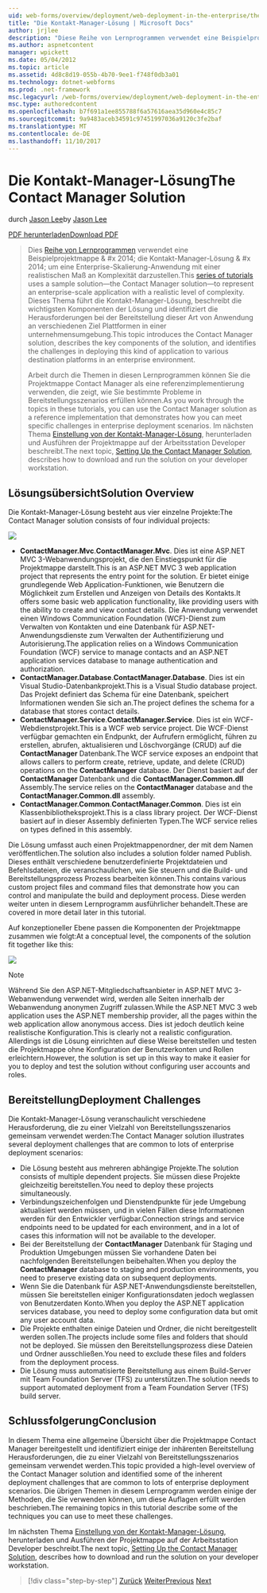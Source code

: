 ```yaml
---
uid: web-forms/overview/deployment/web-deployment-in-the-enterprise/the-contact-manager-solution
title: "Die Kontakt-Manager-Lösung | Microsoft Docs"
author: jrjlee
description: "Diese Reihe von Lernprogrammen verwendet eine Beispielprojektmappe & #x 2014; die Kontakt-Manager-Lösung & #x 2014; um eine Enterprise-Skalierung-Anwendung mit einer realistischen Leve darzustellen..."
ms.author: aspnetcontent
manager: wpickett
ms.date: 05/04/2012
ms.topic: article
ms.assetid: 4d8c8d19-055b-4b70-9ee1-f748f0db3a01
ms.technology: dotnet-webforms
ms.prod: .net-framework
msc.legacyurl: /web-forms/overview/deployment/web-deployment-in-the-enterprise/the-contact-manager-solution
msc.type: authoredcontent
ms.openlocfilehash: b7f691a1ee855788f6a57616aea35d960e4c85c7
ms.sourcegitcommit: 9a9483aceb34591c97451997036a9120c3fe2baf
ms.translationtype: MT
ms.contentlocale: de-DE
ms.lasthandoff: 11/10/2017
---
```

<a name="the-contact-manager-solution"></a><span data-ttu-id="8b417-103">Die Kontakt-Manager-Lösung</span><span class="sxs-lookup"><span data-stu-id="8b417-103">The Contact Manager Solution</span></span>
====================
<span data-ttu-id="8b417-104">durch [Jason Lee](https://github.com/jrjlee)</span><span class="sxs-lookup"><span data-stu-id="8b417-104">by [Jason Lee](https://github.com/jrjlee)</span></span>

[<span data-ttu-id="8b417-105">PDF herunterladen</span><span class="sxs-lookup"><span data-stu-id="8b417-105">Download PDF</span></span>](https://msdnshared.blob.core.windows.net/media/MSDNBlogsFS/prod.evol.blogs.msdn.com/CommunityServer.Blogs.Components.WeblogFiles/00/00/00/63/56/8130.DeployingWebAppsInEnterpriseScenarios.pdf)

> <span data-ttu-id="8b417-106">Dies [Reihe von Lernprogrammen](web-deployment-in-the-enterprise.md) verwendet eine Beispielprojektmappe & #x 2014; die Kontakt-Manager-Lösung & #x 2014; um eine Enterprise-Skalierung-Anwendung mit einer realistischen Maß an Komplexität darzustellen.</span><span class="sxs-lookup"><span data-stu-id="8b417-106">This [series of tutorials](web-deployment-in-the-enterprise.md) uses a sample solution&#x2014;the Contact Manager solution&#x2014;to represent an enterprise-scale application with a realistic level of complexity.</span></span> <span data-ttu-id="8b417-107">Dieses Thema führt die Kontakt-Manager-Lösung, beschreibt die wichtigsten Komponenten der Lösung und identifiziert die Herausforderungen bei der Bereitstellung dieser Art von Anwendung an verschiedenen Ziel Plattformen in einer unternehmensumgebung.</span><span class="sxs-lookup"><span data-stu-id="8b417-107">This topic introduces the Contact Manager solution, describes the key components of the solution, and identifies the challenges in deploying this kind of application to various destination platforms in an enterprise environment.</span></span>
> 
> <span data-ttu-id="8b417-108">Arbeit durch die Themen in diesen Lernprogrammen können Sie die Projektmappe Contact Manager als eine referenzimplementierung verwenden, die zeigt, wie Sie bestimmte Probleme in Bereitstellungsszenarios erfüllen können.</span><span class="sxs-lookup"><span data-stu-id="8b417-108">As you work through the topics in these tutorials, you can use the Contact Manager solution as a reference implementation that demonstrates how you can meet specific challenges in enterprise deployment scenarios.</span></span> <span data-ttu-id="8b417-109">Im nächsten Thema [Einstellung von der Kontakt-Manager-Lösung](setting-up-the-contact-manager-solution.md), herunterladen und Ausführen der Projektmappe auf der Arbeitsstation Developer beschreibt.</span><span class="sxs-lookup"><span data-stu-id="8b417-109">The next topic, [Setting Up the Contact Manager Solution](setting-up-the-contact-manager-solution.md), describes how to download and run the solution on your developer workstation.</span></span>


## <a name="solution-overview"></a><span data-ttu-id="8b417-110">Lösungsübersicht</span><span class="sxs-lookup"><span data-stu-id="8b417-110">Solution Overview</span></span>

<span data-ttu-id="8b417-111">Die Kontakt-Manager-Lösung besteht aus vier einzelne Projekte:</span><span class="sxs-lookup"><span data-stu-id="8b417-111">The Contact Manager solution consists of four individual projects:</span></span>

![](the-contact-manager-solution/_static/image1.png)

- <span data-ttu-id="8b417-112">**ContactManager.Mvc**.</span><span class="sxs-lookup"><span data-stu-id="8b417-112">**ContactManager.Mvc**.</span></span> <span data-ttu-id="8b417-113">Dies ist eine ASP.NET MVC 3-Webanwendungsprojekt, die den Einstiegspunkt für die Projektmappe darstellt.</span><span class="sxs-lookup"><span data-stu-id="8b417-113">This is an ASP.NET MVC 3 web application project that represents the entry point for the solution.</span></span> <span data-ttu-id="8b417-114">Er bietet einige grundlegende Web Application-Funktionen, wie Benutzern die Möglichkeit zum Erstellen und Anzeigen von Details des Kontakts.</span><span class="sxs-lookup"><span data-stu-id="8b417-114">It offers some basic web application functionality, like providing users with the ability to create and view contact details.</span></span> <span data-ttu-id="8b417-115">Die Anwendung verwendet einen Windows Communication Foundation (WCF)-Dienst zum Verwalten von Kontakten und eine Datenbank für ASP.NET-Anwendungsdienste zum Verwalten der Authentifizierung und Autorisierung.</span><span class="sxs-lookup"><span data-stu-id="8b417-115">The application relies on a Windows Communication Foundation (WCF) service to manage contacts and an ASP.NET application services database to manage authentication and authorization.</span></span>
- <span data-ttu-id="8b417-116">**ContactManager.Database**.</span><span class="sxs-lookup"><span data-stu-id="8b417-116">**ContactManager.Database**.</span></span> <span data-ttu-id="8b417-117">Dies ist ein Visual Studio-Datenbankprojekt.</span><span class="sxs-lookup"><span data-stu-id="8b417-117">This is a Visual Studio database project.</span></span> <span data-ttu-id="8b417-118">Das Projekt definiert das Schema für eine Datenbank, speichert Informationen wenden Sie sich an.</span><span class="sxs-lookup"><span data-stu-id="8b417-118">The project defines the schema for a database that stores contact details.</span></span>
- <span data-ttu-id="8b417-119">**ContactManager.Service**.</span><span class="sxs-lookup"><span data-stu-id="8b417-119">**ContactManager.Service**.</span></span> <span data-ttu-id="8b417-120">Dies ist ein WCF-Webdienstprojekt.</span><span class="sxs-lookup"><span data-stu-id="8b417-120">This is a WCF web service project.</span></span> <span data-ttu-id="8b417-121">Die WCF-Dienst verfügbar gemachten ein Endpunkt, der Aufrufern ermöglicht, führen zu erstellen, abrufen, aktualisieren und Löschvorgänge (CRUD) auf die **ContactManager** Datenbank.</span><span class="sxs-lookup"><span data-stu-id="8b417-121">The WCF service exposes an endpoint that allows callers to perform create, retrieve, update, and delete (CRUD) operations on the **ContactManager** database.</span></span> <span data-ttu-id="8b417-122">Der Dienst basiert auf der **ContactManager** Datenbank und die **ContactManager.Common.dll** Assembly.</span><span class="sxs-lookup"><span data-stu-id="8b417-122">The service relies on the **ContactManager** database and the **ContactManager.Common.dll** assembly.</span></span>
- <span data-ttu-id="8b417-123">**ContactManager.Common**.</span><span class="sxs-lookup"><span data-stu-id="8b417-123">**ContactManager.Common**.</span></span> <span data-ttu-id="8b417-124">Dies ist ein Klassenbibliotheksprojekt.</span><span class="sxs-lookup"><span data-stu-id="8b417-124">This is a class library project.</span></span> <span data-ttu-id="8b417-125">Der WCF-Dienst basiert auf in dieser Assembly definierten Typen.</span><span class="sxs-lookup"><span data-stu-id="8b417-125">The WCF service relies on types defined in this assembly.</span></span>

<span data-ttu-id="8b417-126">Die Lösung umfasst auch einen Projektmappenordner, der mit dem Namen veröffentlichen.</span><span class="sxs-lookup"><span data-stu-id="8b417-126">The solution also includes a solution folder named Publish.</span></span> <span data-ttu-id="8b417-127">Dieses enthält verschiedene benutzerdefinierte Projektdateien und Befehlsdateien, die veranschaulichen, wie Sie steuern und die Build- und Bereitstellungsprozess Prozess bearbeiten können.</span><span class="sxs-lookup"><span data-stu-id="8b417-127">This contains various custom project files and command files that demonstrate how you can control and manipulate the build and deployment process.</span></span> <span data-ttu-id="8b417-128">Diese werden weiter unten in diesem Lernprogramm ausführlicher behandelt.</span><span class="sxs-lookup"><span data-stu-id="8b417-128">These are covered in more detail later in this tutorial.</span></span>

<span data-ttu-id="8b417-129">Auf konzeptioneller Ebene passen die Komponenten der Projektmappe zusammen wie folgt:</span><span class="sxs-lookup"><span data-stu-id="8b417-129">At a conceptual level, the components of the solution fit together like this:</span></span>

![](the-contact-manager-solution/_static/image2.png)

> [!NOTE]
> <span data-ttu-id="8b417-130">Während Sie den ASP.NET-Mitgliedschaftsanbieter in ASP.NET MVC 3-Webanwendung verwendet wird, werden alle Seiten innerhalb der Webanwendung anonymen Zugriff zulassen.</span><span class="sxs-lookup"><span data-stu-id="8b417-130">While the ASP.NET MVC 3 web application uses the ASP.NET membership provider, all the pages within the web application allow anonymous access.</span></span> <span data-ttu-id="8b417-131">Dies ist jedoch deutlich keine realistische Konfiguration.</span><span class="sxs-lookup"><span data-stu-id="8b417-131">This is clearly not a realistic configuration.</span></span> <span data-ttu-id="8b417-132">Allerdings ist die Lösung einrichten auf diese Weise bereitstellen und testen die Projektmappe ohne Konfiguration der Benutzerkonten und Rollen erleichtern.</span><span class="sxs-lookup"><span data-stu-id="8b417-132">However, the solution is set up in this way to make it easier for you to deploy and test the solution without configuring user accounts and roles.</span></span>


## <a name="deployment-challenges"></a><span data-ttu-id="8b417-133">Bereitstellung</span><span class="sxs-lookup"><span data-stu-id="8b417-133">Deployment Challenges</span></span>

<span data-ttu-id="8b417-134">Die Kontakt-Manager-Lösung veranschaulicht verschiedene Herausforderung, die zu einer Vielzahl von Bereitstellungsszenarios gemeinsam verwendet werden:</span><span class="sxs-lookup"><span data-stu-id="8b417-134">The Contact Manager solution illustrates several deployment challenges that are common to lots of enterprise deployment scenarios:</span></span>

- <span data-ttu-id="8b417-135">Die Lösung besteht aus mehreren abhängige Projekte.</span><span class="sxs-lookup"><span data-stu-id="8b417-135">The solution consists of multiple dependent projects.</span></span> <span data-ttu-id="8b417-136">Sie müssen diese Projekte gleichzeitig bereitstellen.</span><span class="sxs-lookup"><span data-stu-id="8b417-136">You need to deploy these projects simultaneously.</span></span>
- <span data-ttu-id="8b417-137">Verbindungszeichenfolgen und Dienstendpunkte für jede Umgebung aktualisiert werden müssen, und in vielen Fällen diese Informationen werden für den Entwickler verfügbar.</span><span class="sxs-lookup"><span data-stu-id="8b417-137">Connection strings and service endpoints need to be updated for each environment, and in a lot of cases this information will not be available to the developer.</span></span>
- <span data-ttu-id="8b417-138">Bei der Bereitstellung der **ContactManager** Datenbank für Staging und Produktion Umgebungen müssen Sie vorhandene Daten bei nachfolgenden Bereitstellungen beibehalten.</span><span class="sxs-lookup"><span data-stu-id="8b417-138">When you deploy the **ContactManager** database to staging and production environments, you need to preserve existing data on subsequent deployments.</span></span>
- <span data-ttu-id="8b417-139">Wenn Sie die Datenbank für ASP.NET-Anwendungsdienste bereitstellen, müssen Sie bereitstellen einiger Konfigurationsdaten jedoch weglassen von Benutzerdaten Konto.</span><span class="sxs-lookup"><span data-stu-id="8b417-139">When you deploy the ASP.NET application services database, you need to deploy some configuration data but omit any user account data.</span></span>
- <span data-ttu-id="8b417-140">Die Projekte enthalten einige Dateien und Ordner, die nicht bereitgestellt werden sollen.</span><span class="sxs-lookup"><span data-stu-id="8b417-140">The projects include some files and folders that should not be deployed.</span></span> <span data-ttu-id="8b417-141">Sie müssen den Bereitstellungsprozess diese Dateien und Ordner ausschließen.</span><span class="sxs-lookup"><span data-stu-id="8b417-141">You need to exclude these files and folders from the deployment process.</span></span>
- <span data-ttu-id="8b417-142">Die Lösung muss automatisierte Bereitstellung aus einem Build-Server mit Team Foundation Server (TFS) zu unterstützen.</span><span class="sxs-lookup"><span data-stu-id="8b417-142">The solution needs to support automated deployment from a Team Foundation Server (TFS) build server.</span></span>

## <a name="conclusion"></a><span data-ttu-id="8b417-143">Schlussfolgerung</span><span class="sxs-lookup"><span data-stu-id="8b417-143">Conclusion</span></span>

<span data-ttu-id="8b417-144">In diesem Thema eine allgemeine Übersicht über die Projektmappe Contact Manager bereitgestellt und identifiziert einige der inhärenten Bereitstellung Herausforderungen, die zu einer Vielzahl von Bereitstellungsszenarios gemeinsam verwendet werden.</span><span class="sxs-lookup"><span data-stu-id="8b417-144">This topic provided a high-level overview of the Contact Manager solution and identified some of the inherent deployment challenges that are common to lots of enterprise deployment scenarios.</span></span> <span data-ttu-id="8b417-145">Die übrigen Themen in diesem Lernprogramm werden einige der Methoden, die Sie verwenden können, um diese Auflagen erfüllt werden beschrieben.</span><span class="sxs-lookup"><span data-stu-id="8b417-145">The remaining topics in this tutorial describe some of the techniques you can use to meet these challenges.</span></span>

<span data-ttu-id="8b417-146">Im nächsten Thema [Einstellung von der Kontakt-Manager-Lösung](setting-up-the-contact-manager-solution.md), herunterladen und Ausführen der Projektmappe auf der Arbeitsstation Developer beschreibt.</span><span class="sxs-lookup"><span data-stu-id="8b417-146">The next topic, [Setting Up the Contact Manager Solution](setting-up-the-contact-manager-solution.md), describes how to download and run the solution on your developer workstation.</span></span>

>[!div class="step-by-step"]
<span data-ttu-id="8b417-147">[Zurück](web-deployment-in-the-enterprise.md)
[Weiter](setting-up-the-contact-manager-solution.md)</span><span class="sxs-lookup"><span data-stu-id="8b417-147">[Previous](web-deployment-in-the-enterprise.md)
[Next](setting-up-the-contact-manager-solution.md)</span></span>
